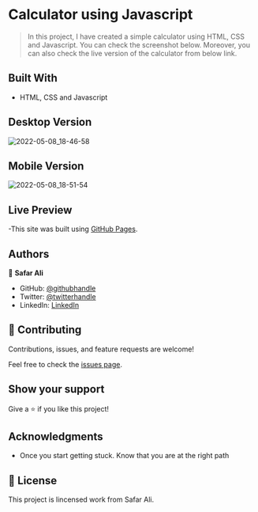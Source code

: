 # Calculator using Javascript

> In this project, I have created a simple calculator using HTML, CSS and Javascript. You can check the screenshot below. Moreover, you can also check the live version of the calculator from below link.


## Built With

- HTML, CSS and Javascript


## Desktop Version 

![2022-05-08_18-46-58](https://user-images.githubusercontent.com/78845635/167299360-18f3d505-325e-47fe-9da4-d018ea4ce3cb.jpg)


## Mobile Version 

![2022-05-08_18-51-54](https://user-images.githubusercontent.com/78845635/167299430-b1cd9234-99cc-42c6-ad63-5b3aa1af7967.jpg)



## Live Preview

-This site was built using [GitHub Pages](https://safar1212.github.io/calculator-using-JS/).



## Authors

👤 **Safar Ali**

- GitHub: [@githubhandle](https://github.com/safar1212)
- Twitter: [@twitterhandle](https://twitter.com/safarali999)
- LinkedIn: [LinkedIn](https://linkedin.com/in/safar-ali999)


## 🤝 Contributing

Contributions, issues, and feature requests are welcome!

Feel free to check the [issues page](../../issues/).

## Show your support

Give a ⭐️ if you like this project!

## Acknowledgments


- Once you start getting stuck. Know that you are at the right path


## 📝 License

This project is lincensed work from Safar Ali.
